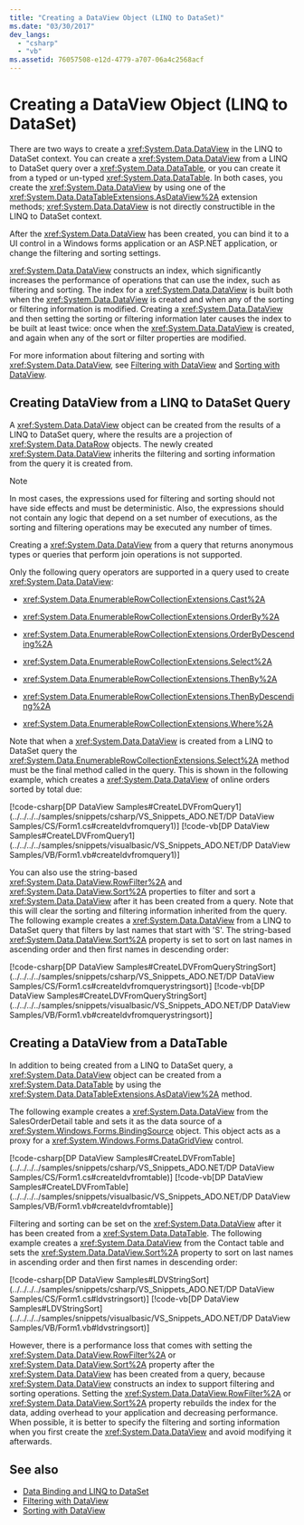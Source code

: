 ```yaml
---
title: "Creating a DataView Object (LINQ to DataSet)"
ms.date: "03/30/2017"
dev_langs: 
  - "csharp"
  - "vb"
ms.assetid: 76057508-e12d-4779-a707-06a4c2568acf
---
```

# Creating a DataView Object (LINQ to DataSet)
There are two ways to create a <xref:System.Data.DataView> in the LINQ to DataSet context. You can create a <xref:System.Data.DataView> from a LINQ to DataSet query over a <xref:System.Data.DataTable>, or you can create it from a typed or un-typed <xref:System.Data.DataTable>. In both cases, you create the <xref:System.Data.DataView> by using one of the <xref:System.Data.DataTableExtensions.AsDataView%2A> extension methods; <xref:System.Data.DataView> is not directly constructible in the LINQ to DataSet context.  
  
 After the <xref:System.Data.DataView> has been created, you can bind it to a UI control in a Windows forms application or an ASP.NET application, or change the filtering and sorting settings.  
  
 <xref:System.Data.DataView> constructs an index, which significantly increases the performance of operations that can use the index, such as filtering and sorting. The index for a <xref:System.Data.DataView> is built both when the <xref:System.Data.DataView> is created and when any of the sorting or filtering information is modified. Creating a <xref:System.Data.DataView> and then setting the sorting or filtering information later causes the index to be built at least twice: once when the <xref:System.Data.DataView> is created, and again when any of the sort or filter properties are modified.  
  
 For more information about filtering and sorting with <xref:System.Data.DataView>, see [Filtering with DataView](../../../../docs/framework/data/adonet/filtering-with-dataview-linq-to-dataset.md) and [Sorting with DataView](../../../../docs/framework/data/adonet/sorting-with-dataview-linq-to-dataset.md).  
  
## Creating DataView from a LINQ to DataSet Query  
 A <xref:System.Data.DataView> object can be created from the results of a LINQ to DataSet query, where the results are a projection of <xref:System.Data.DataRow> objects. The newly created <xref:System.Data.DataView> inherits the filtering and sorting information from the query it is created from.  
  
> [!NOTE]
>  In most cases, the expressions used for filtering and sorting should not have side effects and must be deterministic. Also, the expressions should not contain any logic that depend on a set number of executions, as the sorting and filtering operations may be executed any number of times.  
  
 Creating a <xref:System.Data.DataView> from a query that returns anonymous types or queries that perform join operations is not supported.  
  
 Only the following query operators are supported in a query used to create <xref:System.Data.DataView>:  
  
- <xref:System.Data.EnumerableRowCollectionExtensions.Cast%2A>  
  
- <xref:System.Data.EnumerableRowCollectionExtensions.OrderBy%2A>  
  
- <xref:System.Data.EnumerableRowCollectionExtensions.OrderByDescending%2A>  
  
- <xref:System.Data.EnumerableRowCollectionExtensions.Select%2A>  
  
- <xref:System.Data.EnumerableRowCollectionExtensions.ThenBy%2A>  
  
- <xref:System.Data.EnumerableRowCollectionExtensions.ThenByDescending%2A>  
  
- <xref:System.Data.EnumerableRowCollectionExtensions.Where%2A>  
  
 Note that when a <xref:System.Data.DataView> is created from a LINQ to DataSet query the <xref:System.Data.EnumerableRowCollectionExtensions.Select%2A> method must be the final method called in the query. This is shown in the following example, which creates a <xref:System.Data.DataView> of online orders sorted by total due:  
  
 [!code-csharp[DP DataView Samples#CreateLDVFromQuery1](../../../../samples/snippets/csharp/VS_Snippets_ADO.NET/DP DataView Samples/CS/Form1.cs#createldvfromquery1)]
 [!code-vb[DP DataView Samples#CreateLDVFromQuery1](../../../../samples/snippets/visualbasic/VS_Snippets_ADO.NET/DP DataView Samples/VB/Form1.vb#createldvfromquery1)]  
  
 You can also use the string-based <xref:System.Data.DataView.RowFilter%2A> and <xref:System.Data.DataView.Sort%2A> properties to filter and sort a <xref:System.Data.DataView> after it has been created from a query. Note that this will clear the sorting and filtering information inherited from the query. The following example creates a <xref:System.Data.DataView> from a LINQ to DataSet query that filters by last names that start with 'S'. The string-based <xref:System.Data.DataView.Sort%2A> property is set to sort on last names in ascending order and then first names in descending order:  
  
 [!code-csharp[DP DataView Samples#CreateLDVFromQueryStringSort](../../../../samples/snippets/csharp/VS_Snippets_ADO.NET/DP DataView Samples/CS/Form1.cs#createldvfromquerystringsort)]
 [!code-vb[DP DataView Samples#CreateLDVFromQueryStringSort](../../../../samples/snippets/visualbasic/VS_Snippets_ADO.NET/DP DataView Samples/VB/Form1.vb#createldvfromquerystringsort)]  
  
## Creating a DataView from a DataTable  
 In addition to being created from a LINQ to DataSet query, a <xref:System.Data.DataView> object can be created from a <xref:System.Data.DataTable> by using the <xref:System.Data.DataTableExtensions.AsDataView%2A> method.  
  
 The following example creates a <xref:System.Data.DataView> from the SalesOrderDetail table and sets it as the data source of a <xref:System.Windows.Forms.BindingSource> object. This object acts as a proxy for a <xref:System.Windows.Forms.DataGridView> control.  
  
 [!code-csharp[DP DataView Samples#CreateLDVFromTable](../../../../samples/snippets/csharp/VS_Snippets_ADO.NET/DP DataView Samples/CS/Form1.cs#createldvfromtable)]
 [!code-vb[DP DataView Samples#CreateLDVFromTable](../../../../samples/snippets/visualbasic/VS_Snippets_ADO.NET/DP DataView Samples/VB/Form1.vb#createldvfromtable)]  
  
 Filtering and sorting can be set on the <xref:System.Data.DataView> after it has been created from a <xref:System.Data.DataTable>. The following example creates a <xref:System.Data.DataView> from the Contact table and sets the <xref:System.Data.DataView.Sort%2A> property to sort on last names in ascending order and then first names in descending order:  
  
 [!code-csharp[DP DataView Samples#LDVStringSort](../../../../samples/snippets/csharp/VS_Snippets_ADO.NET/DP DataView Samples/CS/Form1.cs#ldvstringsort)]
 [!code-vb[DP DataView Samples#LDVStringSort](../../../../samples/snippets/visualbasic/VS_Snippets_ADO.NET/DP DataView Samples/VB/Form1.vb#ldvstringsort)]  
  
 However, there is a performance loss that comes with setting the <xref:System.Data.DataView.RowFilter%2A> or <xref:System.Data.DataView.Sort%2A> property after the <xref:System.Data.DataView> has been created from a query, because <xref:System.Data.DataView> constructs an index to support filtering and sorting operations. Setting the <xref:System.Data.DataView.RowFilter%2A> or <xref:System.Data.DataView.Sort%2A> property rebuilds the index for the data, adding overhead to your application and decreasing performance. When possible, it is better to specify the filtering and sorting information when you first create the <xref:System.Data.DataView> and avoid modifying it afterwards.  
  
## See also

- [Data Binding and LINQ to DataSet](../../../../docs/framework/data/adonet/data-binding-and-linq-to-dataset.md)
- [Filtering with DataView](../../../../docs/framework/data/adonet/filtering-with-dataview-linq-to-dataset.md)
- [Sorting with DataView](../../../../docs/framework/data/adonet/sorting-with-dataview-linq-to-dataset.md)
